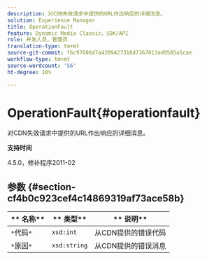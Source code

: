 ```yaml
---
description: 对CDN失效请求中提供的URL作出响应的详细消息。
solution: Experience Manager
title: OperationFault
feature: Dynamic Media Classic，SDK/API
role: 开发人员，管理员
translation-type: tm+mt
source-git-commit: f6c97606d7a4209427316d7367013ad9585a5cae
workflow-type: tm+mt
source-wordcount: '56'
ht-degree: 10%

---
```



# OperationFault{#operationfault}

对CDN失效请求中提供的URL作出响应的详细消息。

**支持时间**

4.5.0，修补程序2011-02

## 参数 {#section-cf4b0c923cef4c14869319af73ace58b}

| ** 名称** | ** 类型** | ** 说明** |
|---|---|---|
| `*`代码`*` | `xsd:int` | 从CDN提供的错误代码 |
| `*`原因`*` | `xsd:string` | 从CDN提供的错误消息 |

